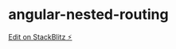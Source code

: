 # angular-nested-routing

[Edit on StackBlitz ⚡️](https://stackblitz.com/edit/angular-8-nested-routing)